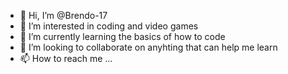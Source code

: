 - 👋 Hi, I’m @Brendo-17
- 👀 I’m interested in coding and video games
- 🌱 I’m currently learning the basics of how to code
- 💞️ I’m looking to collaborate on anyhting that can help me learn
- 📫 How to reach me ...

<!---
Brendo-17/Brendo-17 is a ✨ special ✨ repository because its `README.md` (this file) appears on your GitHub profile.
You can click the Preview link to take a look at your changes.
--->
